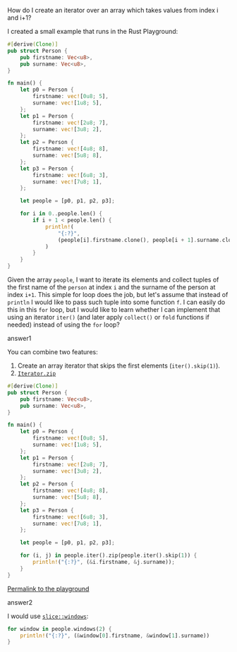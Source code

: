 How do I create an iterator over an array which takes values from index i and i+1?

I created a small example that runs in the Rust Playground:

```rust
#[derive(Clone)]
pub struct Person {
    pub firstname: Vec<u8>,
    pub surname: Vec<u8>,
}

fn main() {
    let p0 = Person {
        firstname: vec![0u8; 5],
        surname: vec![1u8; 5],
    };
    let p1 = Person {
        firstname: vec![2u8; 7],
        surname: vec![3u8; 2],
    };
    let p2 = Person {
        firstname: vec![4u8; 8],
        surname: vec![5u8; 8],
    };
    let p3 = Person {
        firstname: vec![6u8; 3],
        surname: vec![7u8; 1],
    };

    let people = [p0, p1, p2, p3];

    for i in 0..people.len() {
        if i + 1 < people.len() {
            println!(
                "{:?}",
                (people[i].firstname.clone(), people[i + 1].surname.clone())
            )
        }
    }
}
```

Given the array `people`, I want to iterate its elements and collect tuples of the first name of the `person` at index `i` and the surname of the person at index `i+1`. This simple for loop does the job, but let's assume that instead of `println` I would like to pass such tuple into some function `f`. I can easily do this in this `for` loop, but I would like to learn whether I can implement that using an iterator `iter()` (and later apply `collect()` or `fold` functions if needed) instead of using the `for` loop?

answer1

You can combine two features:

1. Create an array iterator that skips the first elements (`iter().skip(1)`).
2. [`Iterator.zip`](https://doc.rust-lang.org/std/iter/trait.Iterator.html#method.zip)

```rust
#[derive(Clone)]
pub struct Person {
    pub firstname: Vec<u8>,
    pub surname: Vec<u8>,
}

fn main() {
    let p0 = Person {
        firstname: vec![0u8; 5],
        surname: vec![1u8; 5],
    };
    let p1 = Person {
        firstname: vec![2u8; 7],
        surname: vec![3u8; 2],
    };
    let p2 = Person {
        firstname: vec![4u8; 8],
        surname: vec![5u8; 8],
    };
    let p3 = Person {
        firstname: vec![6u8; 3],
        surname: vec![7u8; 1],
    };

    let people = [p0, p1, p2, p3];

    for (i, j) in people.iter().zip(people.iter().skip(1)) {
        println!("{:?}", (&i.firstname, &j.surname));
    }
}
```

[Permalink to the playground](https://play.rust-lang.org/?version=stable&mode=debug&edition=2018&gist=1dc5806cb4b0862d4789cc6d76c0ef87)

answer2

I would use [`slice::windows`](https://doc.rust-lang.org/std/primitive.slice.html#method.windows):

```rust
for window in people.windows(2) {
    println!("{:?}", (&window[0].firstname, &window[1].surname))
}
```

